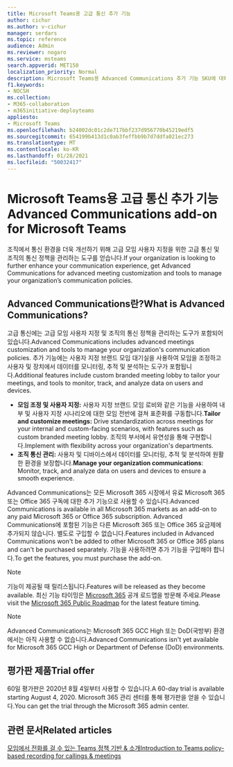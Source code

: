 ```yaml
---
title: Microsoft Teams용 고급 통신 추가 기능
author: cichur
ms.author: v-cichur
manager: serdars
ms.topic: reference
audience: Admin
ms.reviewer: nogaro
ms.service: msteams
search.appverid: MET150
localization_priority: Normal
description: Microsoft Teams용 Advanced Communications 추가 기능 SKU에 대해 자세히 배워야 합니다.
f1.keywords:
- NOCSH
ms.collection:
- M365-collaboration
- m365initiative-deployteams
appliesto:
- Microsoft Teams
ms.openlocfilehash: b24002dc01c2de717bbf237d956770b45219edf5
ms.sourcegitcommit: 654199b413d1c0ab3feffbb9b7d7ddfa021ec273
ms.translationtype: MT
ms.contentlocale: ko-KR
ms.lasthandoff: 01/28/2021
ms.locfileid: "50032417"
---
```

# <a name="advanced-communications-add-on-for-microsoft-teams"></a><span data-ttu-id="6b2c6-103">Microsoft Teams용 고급 통신 추가 기능</span><span class="sxs-lookup"><span data-stu-id="6b2c6-103">Advanced Communications add-on for Microsoft Teams</span></span>

<span data-ttu-id="6b2c6-104">조직에서 통신 환경을 더욱 개선하기 위해 고급 모임 사용자 지정을 위한 고급 통신 및 조직의 통신 정책을 관리하는 도구를 얻습니다.</span><span class="sxs-lookup"><span data-stu-id="6b2c6-104">If your organization is looking to further enhance your communication experience, get Advanced Communications for advanced meeting customization and tools to manage your organization’s communication policies.</span></span>

## <a name="what-is-advanced-communications"></a><span data-ttu-id="6b2c6-105">Advanced Communications란?</span><span class="sxs-lookup"><span data-stu-id="6b2c6-105">What is Advanced Communications?</span></span>

<span data-ttu-id="6b2c6-106">고급 통신에는 고급 모임 사용자 지정 및 조직의 통신 정책을 관리하는 도구가 포함되어 있습니다.</span><span class="sxs-lookup"><span data-stu-id="6b2c6-106">Advanced Communications includes advanced meetings customization and tools to manage your organization's communication policies.</span></span> <span data-ttu-id="6b2c6-107">추가 기능에는 사용자 지정 브랜드 모임 대기실을 사용하여 모임을 조정하고 사용자 및 장치에서 데이터를 모니터링, 추적 및 분석하는 도구가 포함됩니다.</span><span class="sxs-lookup"><span data-stu-id="6b2c6-107">Additional features include custom branded meeting lobby to tailor your meetings, and tools to monitor, track, and analyze data on users and devices.</span></span>

- <span data-ttu-id="6b2c6-108">**모임 조정 및 사용자 지정:** 사용자 지정 브랜드 모임 로비와 같은 기능을 사용하여 내부 및 사용자 지정 시나리오에 대한 모임 전반에 걸쳐 표준화를 구동합니다.</span><span class="sxs-lookup"><span data-stu-id="6b2c6-108">**Tailor and customize meetings:** Drive standardization across meetings for your internal and custom-facing scenarios, with features such as custom branded meeting lobby.</span></span> <span data-ttu-id="6b2c6-109">조직의 부서에서 유연성을 통해 구현합니다.</span><span class="sxs-lookup"><span data-stu-id="6b2c6-109">Implement with flexibility across your organization's departments.</span></span>
- <span data-ttu-id="6b2c6-110">**조직 통신 관리:** 사용자 및 디바이스에서 데이터를 모니터링, 추적 및 분석하여 원활한 환경을 보장합니다.</span><span class="sxs-lookup"><span data-stu-id="6b2c6-110">**Manage your organization communications**: Monitor, track, and analyze data on users and devices to ensure a smooth experience.</span></span>

<span data-ttu-id="6b2c6-111">Advanced Communications는 모든 Microsoft 365 시장에서 유료 Microsoft 365 또는 Office 365 구독에 대한 추가 기능으로 사용할 수 있습니다.</span><span class="sxs-lookup"><span data-stu-id="6b2c6-111">Advanced Communications is available in all Microsoft 365 markets as an add-on to any paid Microsoft 365 or Office 365 subscription.</span></span> <span data-ttu-id="6b2c6-112">Advanced Communications에 포함된 기능은 다른 Microsoft 365 또는 Office 365 요금제에 추가되지 않습니다. 별도로 구입할 수 없습니다.</span><span class="sxs-lookup"><span data-stu-id="6b2c6-112">Features included in Advanced Communications won't be added to other Microsoft 365 or Office 365 plans and can't be purchased separately.</span></span> <span data-ttu-id="6b2c6-113">기능을 사용하려면 추가 기능을 구입해야 합니다.</span><span class="sxs-lookup"><span data-stu-id="6b2c6-113">To get the features, you must purchase the add-on.</span></span>

> [!NOTE]
> <span data-ttu-id="6b2c6-114">기능이 제공될 때 릴리스됩니다.</span><span class="sxs-lookup"><span data-stu-id="6b2c6-114">Features will be released as they become available.</span></span> <span data-ttu-id="6b2c6-115">최신 기능 타이밍은 [Microsoft 365](https://www.microsoft.com/microsoft-365/roadmap?filters=Microsoft%20Teams) 공개 로드맵을 방문해 주세요.</span><span class="sxs-lookup"><span data-stu-id="6b2c6-115">Please visit the [Microsoft 365 Public Roadmap](https://www.microsoft.com/microsoft-365/roadmap?filters=Microsoft%20Teams) for the latest feature timing.</span></span>

> [!NOTE]
> <span data-ttu-id="6b2c6-116">Advanced Communications는 Microsoft 365 GCC High 또는 DoD(국방부) 환경에서는 아직 사용할 수 없습니다.</span><span class="sxs-lookup"><span data-stu-id="6b2c6-116">Advanced Communications isn't yet available for Microsoft 365 GCC High or Department of Defense (DoD) environments.</span></span>

## <a name="trial-offer"></a><span data-ttu-id="6b2c6-117">평가판 제품</span><span class="sxs-lookup"><span data-stu-id="6b2c6-117">Trial offer</span></span>

<span data-ttu-id="6b2c6-118">60일 평가판은 2020년 8월 4일부터 사용할 수 있습니다.</span><span class="sxs-lookup"><span data-stu-id="6b2c6-118">A 60-day trial is available starting August 4, 2020.</span></span> <span data-ttu-id="6b2c6-119">Microsoft 365 관리 센터를 통해 평가판을 얻을 수 있습니다.</span><span class="sxs-lookup"><span data-stu-id="6b2c6-119">You can get the trial through the Microsoft 365 admin center.</span></span>

## <a name="related-articles"></a><span data-ttu-id="6b2c6-120">관련 문서</span><span class="sxs-lookup"><span data-stu-id="6b2c6-120">Related articles</span></span>

[<span data-ttu-id="6b2c6-121">모임에서 전화를 걸 수 있는 Teams 정책 기반 & 소개</span><span class="sxs-lookup"><span data-stu-id="6b2c6-121">Introduction to Teams policy-based recording for callings & meetings</span></span>](../teams-recording-policy.md)
